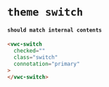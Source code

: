 # `theme switch`

#### `should match internal contents`

```html
<vwc-switch
  checked=""
  class="switch"
  connotation="primary"
>
</vwc-switch>

```

